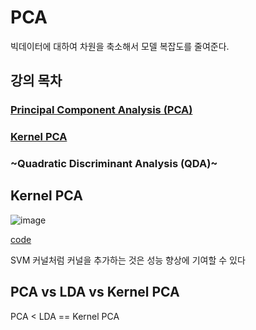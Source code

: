 # PCA
빅데이터에 대하여 차원을 축소해서 모델 복잡도를 줄여준다.

## 강의 목차
### [Principal Component Analysis (PCA)](https://github.com/hchoi256/ai-boot-camp/blob/main/ai/machine-learning/unsupervised-learning/pca/pca.md)
### [Kernel PCA](#Kernel-PCA)
### ~Quadratic Discriminant Analysis (QDA)~


## Kernel PCA
![image](https://user-images.githubusercontent.com/39285147/180009295-38194adc-221d-43aa-a81e-8e4ee84c8a96.png)

[code](https://github.com/hchoi256/ai-boot-camp/blob/main/ai/machine-learning/unsupervised-learning/pca/kernel_pca.ipynb)

SVM 커널처럼 커널을 추가하는 것은 성능 향상에 기여할 수 있다

## PCA vs LDA vs Kernel PCA
PCA < LDA == Kernel PCA

